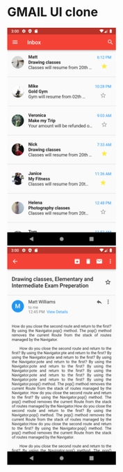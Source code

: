 # GMAIL UI clone

<img src="screenshots/SS1.png" width="250" />&emsp;<img src="screenshots/SS2.png" width="250" />
